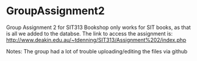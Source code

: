 # GroupAssignment2
Group Assignment 2 for SIT313
Bookshop only works for SIT books, as that is all we added to the databse.
The link to access the assignment is: http://www.deakin.edu.au/~tdenning/SIT313/Assignment%202/index.php

Notes:
The group had a lot of trouble uploading/editing the files via github
